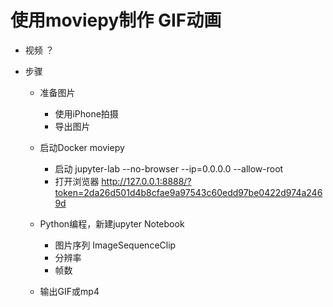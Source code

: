 
# 使用moviepy制作 GIF动画

- 视频 ？

- 步骤
    - 准备图片
        - 使用iPhone拍摄
        - 导出图片
    - 启动Docker moviepy
        - 启动 jupyter-lab --no-browser --ip=0.0.0.0 --allow-root
        - 打开浏览器 http://127.0.0.1:8888/?token=2da26d501d4b8cfae9a97543c60edd97be0422d974a2469d

    - Python编程，新建jupyter Notebook
        - 图片序列 ImageSequenceClip
        - 分辨率
        - 帧数
    - 输出GIF或mp4